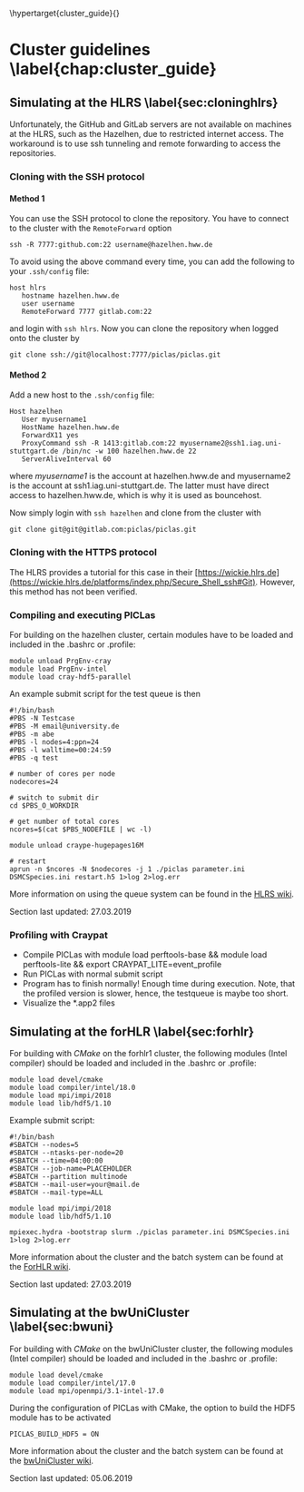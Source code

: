 \hypertarget{cluster_guide}{}

# Cluster guidelines \label{chap:cluster_guide}

## Simulating at the HLRS \label{sec:cloninghlrs}

Unfortunately, the GitHub and GitLab servers are not available on machines at the HLRS, such as the Hazelhen, due to restricted internet access. The workaround is to use ssh tunneling and remote forwarding to access the repositories.

### Cloning with the SSH protocol

#### Method 1

You can use the SSH protocol to clone the repository. You have to connect to the cluster with the `RemoteForward` option

    ssh -R 7777:github.com:22 username@hazelhen.hww.de

To avoid using the above command every time, you can add the following to your `.ssh/config` file:

    host hlrs
       hostname hazelhen.hww.de
       user username
       RemoteForward 7777 gitlab.com:22

and login with `ssh hlrs`. Now you can clone the repository when logged onto the cluster by

    git clone ssh://git@localhost:7777/piclas/piclas.git

#### Method 2
Add a new host to the `.ssh/config` file:

    Host hazelhen
       User myusername1
       HostName hazelhen.hww.de
       ForwardX11 yes
       ProxyCommand ssh -R 1413:gitlab.com:22 myusername2@ssh1.iag.uni-stuttgart.de /bin/nc -w 100 hazelhen.hww.de 22
       ServerAliveInterval 60

where *myusername1* is the account at hazelhen.hww.de and myusername2 is the account at
ssh1.iag.uni-stuttgart.de. The latter must have direct access to hazelhen.hww.de, which is why it is
used as bouncehost.

Now simply login with `ssh hazelhen` and clone from the cluster with

    git clone git@git@gitlab.com:piclas/piclas.git

### Cloning with the HTTPS protocol

The HLRS provides a tutorial for this case in their [https://wickie.hlrs.de](https://wickie.hlrs.de/platforms/index.php/Secure_Shell_ssh#Git). However, this method has not been verified.

### Compiling and executing PICLas

For building on the hazelhen cluster, certain modules have to be loaded and included in the .bashrc or .profile:

    module unload PrgEnv-cray
    module load PrgEnv-intel
    module load cray-hdf5-parallel

An example submit script for the test queue is then

    #!/bin/bash
    #PBS -N Testcase
    #PBS -M email@university.de
    #PBS -m abe
    #PBS -l nodes=4:ppn=24
    #PBS -l walltime=00:24:59
    #PBS -q test

    # number of cores per node
    nodecores=24

    # switch to submit dir
    cd $PBS_O_WORKDIR

    # get number of total cores
    ncores=$(cat $PBS_NODEFILE | wc -l)

    module unload craype-hugepages16M

    # restart
    aprun -n $ncores -N $nodecores -j 1 ./piclas parameter.ini DSMCSpecies.ini restart.h5 1>log 2>log.err 

More information on using the queue system can be found in the [HLRS wiki](https://wickie.hlrs.de/platforms/index.php/CRAY_XC40_Using_the_Batch_System).

Section last updated: 27.03.2019

### Profiling with Craypat

* Compile PICLas with 
       module load perftools-base && module load perftools-lite && export CRAYPAT_LITE=event_profile
* Run PICLas with normal submit script
* Program has to finish normally! Enough time during execution. Note, that the profiled version is slower, hence, the testqueue is maybe too short. 
* Visualize the *.app2 files 

## Simulating at the forHLR \label{sec:forhlr}

For building with *CMake* on the forhlr1 cluster, the following modules (Intel compiler) should be loaded and included in the .bashrc or .profile:
  
    module load devel/cmake
    module load compiler/intel/18.0
    module load mpi/impi/2018
    module load lib/hdf5/1.10

Example submit script:

    #!/bin/bash
    #SBATCH --nodes=5
    #SBATCH --ntasks-per-node=20
    #SBATCH --time=04:00:00
    #SBATCH --job-name=PLACEHOLDER
    #SBATCH --partition multinode
    #SBATCH --mail-user=your@mail.de
    #SBATCH --mail-type=ALL
    
    module load mpi/impi/2018
    module load lib/hdf5/1.10
    
    mpiexec.hydra -bootstrap slurm ./piclas parameter.ini DSMCSpecies.ini 1>log 2>log.err

More information about the cluster and the batch system can be found at the [ForHLR wiki](https://wiki.scc.kit.edu/hpc/index.php/Category:ForHLR).

Section last updated: 27.03.2019

## Simulating at the bwUniCluster \label{sec:bwuni}

For building with *CMake* on the bwUniCluster cluster, the following modules (Intel compiler) should be loaded and included in the .bashrc or .profile:
  
    module load devel/cmake
    module load compiler/intel/17.0
    module load mpi/openmpi/3.1-intel-17.0

During the configuration of PICLas with CMake, the option to build the HDF5 module has to be activated

    PICLAS_BUILD_HDF5 = ON

More information about the cluster and the batch system can be found at the [bwUniCluster wiki](https://www.scc.kit.edu/dienste/bwUniCluster.php).

Section last updated: 05.06.2019
